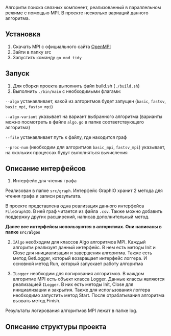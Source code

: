 
Алгоритм поиска связных компонент, реализованный в параллельном режиме с помощью MPI.
В проекте несколько вариаций данного алгоритма.

## Установка
1. Скачать MPI с официального сайта [OpenMPI](https://www.open-mpi.org/)
2. Зайти в папку src
3. Запустить команду `go mod tidy`

## Запуск

1. Для сборки проекта выполнить файл build.sh (`./build.sh`)
2. Выполнить `./bin/main` с необходимыми флагами:

`--algo` устанавливает, какой из алгоритмов будет запущен (`basic`, `fastsv`, `basic_mpi`, `fastsv_mpi`)

`--algo-variant` указывает на вариант выбранного алгоритма (варианты можно посмотреть в файле `algo.go` в папке соответствующего алгоритма)

`--file` устанавливает путь к файлу, где находится граф

`--proc-num` (необходим для алгоритмов `basic_mpi`, `fastsv_mpi`) указывает, на скольких процессах будут выполняться вычисления

## Описание интерфейсов 

1. Интерфейс для чтения графа

Реализован в папке `src/graph`. Интерфейс GraphIO хранит 2 метода для чтения графа и записи результата.

В проекте представлена одна реализация данного интерфейса `FileGraphIO`. В ней граф читается из файла `.csv`. Также можно добавить поддержку других расширений, написав дополнительный метод.

**Далее все интерфейсы используются в алгоритмах. Они написаны в папке `src/algos`**

2. `IAlgo` необходим для классов Algo алгоритмов MPI. Каждый алгоритм реализует данный интерфейс. В нем есть методы Init и Close для инициализации и завершения алгоритма. Также есть метод GetLogger, который возвращает интерфейс логгера. И основной метод Run, который запускает работу алгоритма

3. `ILogger` необходим для логирования алгоритмов. В каждом алгоритме MPI есть объект класса Logger. Данные классы являются реализацией `ILogger`. В них есть методы Init, Close для инициализации и закрытия. Также для использования логгера необходимо запустить метод Start. После отрабатывания алгоритма вызвать метод Finish.

Результаты логирования алгоритмов MPI лежат в папке log.

## Описание структуры проекта




